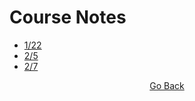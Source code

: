 # Course Notes
- [1/22](https://github.com/cddesja/epsy8266/raw/master/course_materials/notes/22jan2019_Notes.pdf)
- [2/5](https://github.com/cddesja/epsy8266/raw/master/course_materials/notes/5Feb2019_Notes.pdf)
- [2/7](https://github.com/cddesja/epsy8266/raw/master/course_materials/notes/7feb2019_Notes.pdf)

<p align="center">
<a href="https://cddesja.github.io/epsy8266">Go Back</a>
</p>